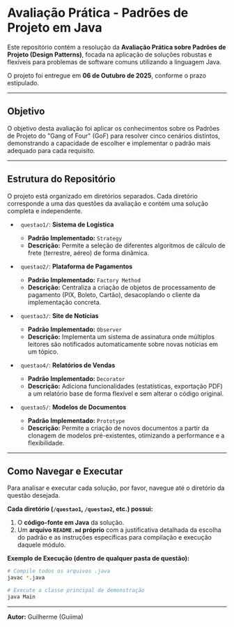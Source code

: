 # Avaliação Prática - Padrões de Projeto em Java

Este repositório contém a resolução da **Avaliação Prática sobre Padrões de Projeto (Design Patterns)**, focada na aplicação de soluções robustas e flexíveis para problemas de software comuns utilizando a linguagem Java.

O projeto foi entregue em **06 de Outubro de 2025**, conforme o prazo estipulado.

---

##  Objetivo

O objetivo desta avaliação foi aplicar os conhecimentos sobre os Padrões de Projeto do "Gang of Four" (GoF) para resolver cinco cenários distintos, demonstrando a capacidade de escolher e implementar o padrão mais adequado para cada requisito.

---

##  Estrutura do Repositório

O projeto está organizado em diretórios separados. Cada diretório corresponde a uma das questões da avaliação e contém uma solução completa e independente.

* ` questao1/`: **Sistema de Logística**
    * **Padrão Implementado:** `Strategy`
    * **Descrição:** Permite a seleção de diferentes algoritmos de cálculo de frete (terrestre, aéreo) de forma dinâmica.

* ` questao2/`: **Plataforma de Pagamentos**
    * **Padrão Implementado:** `Factory Method`
    * **Descrição:** Centraliza a criação de objetos de processamento de pagamento (PIX, Boleto, Cartão), desacoplando o cliente da implementação concreta.

* ` questao3/`: **Site de Notícias**
    * **Padrão Implementado:** `Observer`
    * **Descrição:** Implementa um sistema de assinatura onde múltiplos leitores são notificados automaticamente sobre novas notícias em um tópico.

* ` questao4/`: **Relatórios de Vendas**
    * **Padrão Implementado:** `Decorator`
    * **Descrição:** Adiciona funcionalidades (estatísticas, exportação PDF) a um relatório base de forma flexível e sem alterar o código original.

* ` questao5/`: **Modelos de Documentos**
    * **Padrão Implementado:** `Prototype`
    * **Descrição:** Permite a criação de novos documentos a partir da clonagem de modelos pré-existentes, otimizando a performance e a flexibilidade.

---

##  Como Navegar e Executar

Para analisar e executar cada solução, por favor, navegue até o diretório da questão desejada.

**Cada diretório (`/questao1`, `/questao2`, etc.) possui:**

1.   O **código-fonte em Java** da solução.
2.   Um **arquivo `README.md` próprio** com a justificativa detalhada da escolha do padrão e as instruções específicas para compilação e execução daquele módulo.

**Exemplo de Execução (dentro de qualquer pasta de questão):**
```bash
# Compile todos os arquivos .java
javac *.java

# Execute a classe principal de demonstração
java Main
```

---
**Autor:** Guilherme (Guiima)
